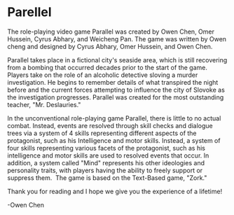 # Parellel

The role-playing video game Parallel was created by Owen Chen, Omer Hussein, Cyrus Abhary, and Weicheng Pan. The game was written by Owen cheng and designed by Cyrus Abhary, Omer Hussein, and Owen Chen.

Parallel takes place in a fictional city's seaside area, which is still recovering from a bombing that occurred decades prior to the start of the game. Players take on the role of an alcoholic detective sloving a murder investigation. He begins to remember details of what transpired the night before and the current forces attempting to influence the city of Slovoke as the investigation progresses. Parallel was created for the most outstanding teacher, "Mr. Deslauries."

In the unconventional role-playing game Parallel, there is little to no actual combat. Instead, events are resolved through skill checks and dialogue trees via a system of 4 skills representing different aspects of the protagonist, such as his Intelligence and motor skills. Instead, a system of four skills representing various facets of the protagonist, such as his intelligence and motor skills are used to resolved events that occur. In addition, a system called "Mind" represents his other ideologies and personality traits, with players having the ability to freely support or suppress them.  The game is based on the Text-Based game, "Zork."

Thank you for reading and I hope we give you the experience of a lifetime!

-Owen Chen